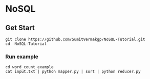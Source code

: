 # NoSQL 

## Get Start

    git clone https://github.com/SumitVermakgp/NoSQL-Tutorial.git
    cd  NoSQL-Tutorial

### Run example
	
	cd word_count_example
	cat input.txt | python mapper.py | sort | python reducer.py